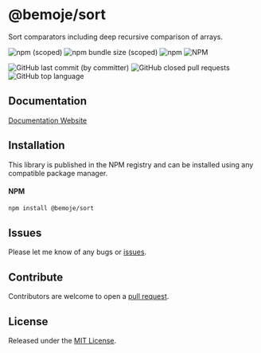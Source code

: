 # @bemoje/sort

Sort comparators including deep recursive comparison of arrays.

![npm (scoped)](https://img.shields.io/npm/v/%40bemoje/trie-map)
![npm bundle size (scoped)](https://img.shields.io/bundlephobia/minzip/%40bemoje/sort)
![npm](https://img.shields.io/npm/dt/%40bemoje/sort)
![NPM](https://img.shields.io/npm/l/%40bemoje%2Fsort)

![GitHub last commit (by committer)](https://img.shields.io/github/last-commit/bemoje/tsmono)
![GitHub closed pull requests](https://img.shields.io/github/issues-pr-closed/bemoje/tsmono)
![GitHub top language](https://img.shields.io/github/languages/top/bemoje/tsmono)


## Documentation
[Documentation Website](https://bemoje.github.io/tsmono/modules/sort.html)

## Installation
This library is published in the NPM registry and can be installed using any compatible package manager.

#### NPM
```sh
npm install @bemoje/sort
```


## Issues
Please let me know of any bugs or [issues](https://github.com/bemoje/tsmono/issues).

## Contribute
Contributors are welcome to open a [pull request](https://github.com/bemoje/tsmono/pulls).

## License
Released under the [MIT License](./LICENSE).

